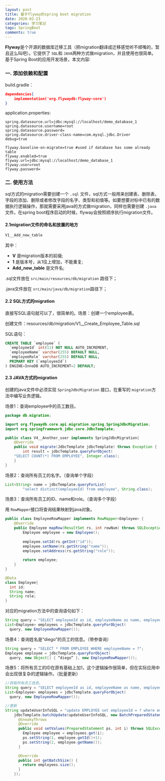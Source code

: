 ```yaml
---
layout: post
title: 基于flyway的spring boot migration
date: 2020-02-23
categories: 学习笔记
tags: SpringBoot
comments: true 
---
```


**Flyway**是个开源的数据库迁移工具（把migration翻译成迁移感觉听不顺嘴的，暂且这么叫吧）。它提供了 `SQL`和 `JAVA`两种方式做migration，并且使用也很简单。基于Spring Boot的应用开发场景，本文内容:

### 一. 添加依赖和配置

build.gradle：

```json
dependencies{
	implementation('org.flywaydb:flyway-core')
}
```

application.properties:

```properties
spring.datasource.url=jdbc:mysql://localhost/demo_database_1
spring.datasource.username=root
spring.datasource.password=
spring.datasource.driver-class-name=com.mysql.jdbc.Driver
debug=true

flyway.baseline-on-migrate=true #used if database has some already table
flyway.enabled=true 
flyway.url=jdbc:mysql://localhost/demo_database_1
flyway.user=root
flyway.password=
```

### 二. 使用方法

sql方式的migration需要创建一个 `.sql` 文件，sql方式一般用来创建表、删除表，字段的添加、删除或者修改字段的名字、类型和初值等。如要想要对标中已有的数据执行逻辑操作，那就需要采用java的方式做migration，同样也需要创建 `.java` 文件。在spring boot程序启动的时候，flyway会按照顺序执行migration文件。

#### 2.1migration文件的命名和放置的地方

```java
V1__Add_new_table
```

其中：

- **V** 是migration版本的前缀;
- **1** 是版本号，从1往上增加，不能重复;
- **Add_new_table** 是文件名;

.sql文件放在 `src/main/resources/db/migration` 路径下；

.java文件放在 `src/main/java/db/migration`路径下；

#### 2.2 SQL方式的migration

直接写SQL语句就可以了，很简单的。场景：创建一个employee表。

创建文件：resources/db/migration/V1__Create_Employee_Table.sql

SQL语句：

```sql
CREATE TABLE `employee` (
  `employeeId` int(11) NOT NULL AUTO_INCREMENT,
  `employeeName` varchar(255) DEFAULT NULL,
  `employeeRole` varchar(255) DEFAULT NULL,
  PRIMARY KEY (`employeeId`)
) ENGINE=InnoDB AUTO_INCREMENT=2 DEFAULT;
```

#### 2.3 JAVA方式的migration

创建的java文件中必须实现 `SpringJdbcMigration` 接口，在重写的 `migration`方法中编写业务逻辑。

场景1：查询employee中的员工数目。

```java
package db.migration;

import org.flywaydb.core.api.migration.spring.SpringJdbcMigration;
import org.springframework.jdbc.core.JdbcTemplate;

public class V4__Another_user implements SpringJdbcMigration{
    @Override
    public void migrate(JdbcTemplate jdbcTemplate) throws Exception {
        int result = jdbcTemplate.queryForObject(
    "SELECT COUNT(*) FROM EMPLOYEE", Integer.class);
    }
}
```

场景2：查询所有员工的名字。（查询单个字段）

```java
List<String> name = jdbcTemplate.queryForList(
        "select distinct(employeeId) from employee", String.class);
```

场景3：查询所有员工的ID、name和role。（查询多个字段）

用 `RowMapper`接口将查询结果映射到java对象。

```java
public class EmployeeRowMapper implements RowMapper<Employee> {
    @Override
    public Employee mapRow(ResultSet rs, int rowNum) throws SQLException {
        Employee employee = new Employee();
 
        employee.setId(rs.getInt("id"));
        employee.setName(rs.getString("name"));
        employee.setAddress(rs.getString("role"));
 
        return employee;
    }
}

@Data
class Employee{
  int id;
  String name;
  String role;
}
```

对应的migration方法中的查询语句如下：

```java
String query = "SELECT employeeId as id, employeeName as name, employeeRole as role FROM EMPLOYEE";
List<Employee> employees = jdbcTemplate.queryForObject(
  query, new EmployeeRowMapper());
```

场景4：查询姓名是“diego”的员工的信息。（带参查询）

```java
String query = "SELECT * FROM EMPLOYEE WHERE employeeName = ?";
Employee employee = jdbcTemplate.queryForObject(
  query, new Object[] { “diego” }, new EmployeeRowMapper());
```

场景5：将所有员工的ID在原有基础上加1，这个逻辑操作很简单，但在实际应用中会出现很复杂的逻辑操作。（批量更新）

```java
//获取所有员工信息。
String query = "SELECT employeeId as id, employeeName as name, employeeRole as role FROM EMPLOYEE";
List<Employee> employees = jdbcTemplate.queryForObject(
  query, new EmployeeRowMapper());

//更新
String updateUserInfoSQL = "update EMPLOYEE set employeeId = ? where employeeName = ?";
    jdbcTemplate.batchUpdate(updateUserInfoSQL, new BatchPreparedStatementSetter() {
      @SneakyThrows
      @Override
      public void setValues(PreparedStatement ps, int i) throws SQLException {
        Employee employee = employees.get(i);
        ps.setString(1, employee.getId()+1);
        ps.setString(2, employee.getName());
      }

      @Override
      public int getBatchSize() {
        return employees.size();
      }
    });
```

